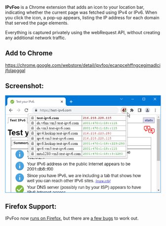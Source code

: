 **IPvFoo** is a Chrome extension that adds an icon to your location bar, indicating whether the current page was fetched using IPv4 or IPv6. When you click the icon, a pop-up appears, listing the IP address for each domain that served the page elements.

Everything is captured privately using the webRequest API, without creating any additional network traffic.

## Add to Chrome
https://chrome.google.com/webstore/detail/ipvfoo/ecanpcehffngcegjmadlcijfolapggal

## Screenshot:
![Screenshot](/misc/screenshot_webstore_1_640x400.png?raw=true)

## Firefox Support:
IPvFoo now [runs on Firefox](https://addons.mozilla.org/firefox/addon/ipvfoo-pmarks/), but there are [a few bugs](https://github.com/pmarks-net/ipvfoo/issues/32) to work out.
